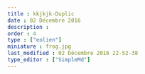 ```yaml
---
title : kkjkjk-Duplic
date : 02 Décembre 2016
description : 
order : 4
type : ["eolien"]
miniature : frog.jpg
last_modified : 02 Décembre 2016 22-52-38
type_editor : ["SimpleMd"]
---
```

